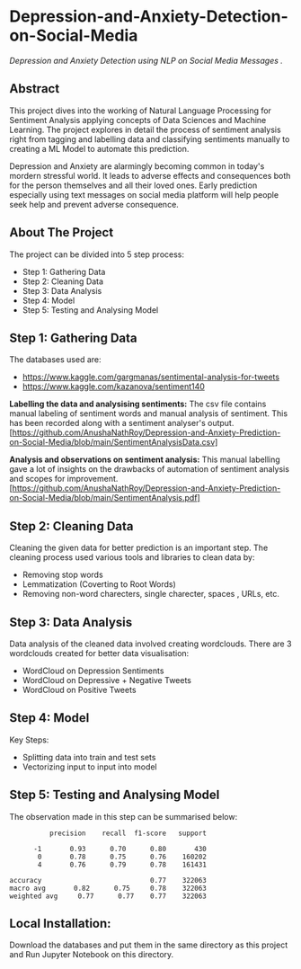 # Depression-and-Anxiety-Detection-on-Social-Media
*Depression and Anxiety Detection using NLP on Social Media Messages .*

## Abstract
This project dives into the working of Natural Language Processing for Sentiment Analysis applying concepts of Data Sciences and Machine Learning. The project explores in detail the process of sentiment analysis right from tagging and labelling data and classifying sentiments manually to creating a ML Model to automate this prediction.

Depression and Anxiety are alarmingly becoming common in today's mordern stressful world. It leads to adverse effects and consequences both for the person themselves and all their loved ones. Early prediction especially using text messages on social media platform will help people seek help and prevent adverse consequence.



## About The Project
The project can be divided into 5 step process:
- Step 1: Gathering Data 
- Step 2: Cleaning Data
- Step 3: Data Analysis
- Step 4: Model
- Step 5: Testing and Analysing Model

## Step 1: Gathering Data
 The databases used are:
 -  https://www.kaggle.com/gargmanas/sentimental-analysis-for-tweets
 -  https://www.kaggle.com/kazanova/sentiment140
 

**Labelling the data and analysising sentiments:**
The csv file contains manual labeling of sentiment words and manual analysis of sentiment. This has been recorded along with a sentiment analyser's output.
[https://github.com/AnushaNathRoy/Depression-and-Anxiety-Prediction-on-Social-Media/blob/main/SentimentAnalysisData.csv]

**Analysis and observations on sentiment analysis:**
This manual labelling gave a lot of insights on the drawbacks of automation of sentiment analysis and scopes for improvement.
[https://github.com/AnushaNathRoy/Depression-and-Anxiety-Prediction-on-Social-Media/blob/main/SentimentAnalysis.pdf]

## Step 2: Cleaning Data

Cleaning the given data for better prediction is an important step. The cleaning process used various tools and libraries to clean data by: 
- Removing stop words 
- Lemmatization (Coverting to Root Words)
- Removing non-word charecters, single charecter, spaces , URLs, etc.

## Step 3: Data Analysis

Data analysis of the cleaned data involved creating wordclouds. There are 3 wordclouds created for better data visualisation:
- WordCloud on Depression Sentiments
- WordCloud on Depressive + Negative Tweets
- WordCloud on Positive Tweets

## Step 4: Model

Key Steps:
- Splitting data into train and test sets
- Vectorizing input to input into model

## Step 5: Testing and Analysing Model
The observation made in this step can be summarised below:

              precision    recall  f1-score   support

          -1       0.93      0.70      0.80       430
           0       0.78      0.75      0.76    160202
           4       0.76      0.79      0.78    161431

    accuracy                           0.77    322063
    macro avg       0.82      0.75     0.78    322063
    weighted avg     0.77      0.77    0.77    322063


## Local Installation:

Download the databases and put them in the same directory as this project and Run Jupyter Notebook on this directory.
